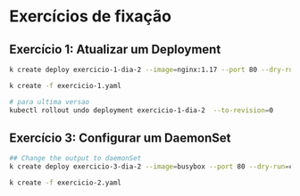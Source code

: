 # Exercícios de fixação

## Exercício 1: Atualizar um Deployment

```BASH
k create deploy exercicio-1-dia-2 --image=nginx:1.17 --port 80 --dry-run=client -oyaml

k create -f exercicio-1.yaml

# para ultima versao
kubectl rollout undo deployment exercicio-1-dia-2  --to-revision=0
```

## Exercício 3: Configurar um DaemonSet

```BASH
## Change the output to daemonSet
k create deploy exercicio-3-dia-2 --image=busybox --port 80 --dry-run=client -oyaml -- sleep 3600

k create -f exercicio-2.yaml

```